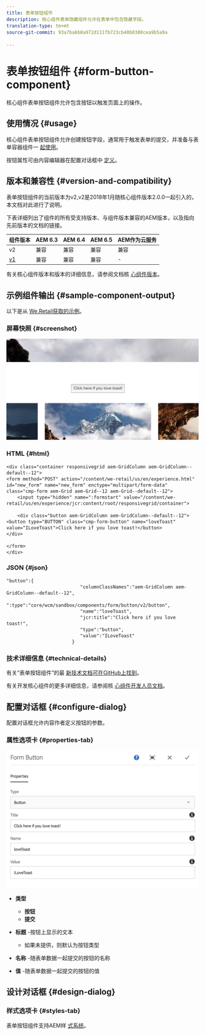 ```yaml
---
title: 表单按钮组件
description: 核心组件表单隐藏组件允许在表单中包含隐藏字段。
translation-type: tm+mt
source-git-commit: 93a7ba6b8a972d111fb723cb40b0380cea9b5a9a

---
```



# 表单按钮组件 {#form-button-component}

核心组件表单按钮组件允许包含按钮以触发页面上的操作。

## 使用情况 {#usage}

核心组件表单按钮组件允许创建按钮字段，通常用于触发表单的提交，并准备与表单容器组件一 [起使用](form-container.md)。

按钮属性可由内容编辑器在配置对话框中 [定义](#configure-dialog)。

## 版本和兼容性 {#version-and-compatibility}

表单按钮组件的当前版本为v2,v2是2018年1月随核心组件版本2.0.0一起引入的，本文档对此进行了说明。

下表详细列出了组件的所有受支持版本、与组件版本兼容的AEM版本，以及指向先前版本的文档的链接。

| 组件版本 | AEM 6.3 | AEM 6.4 | AEM 6.5 | AEM作为云服务 |
|--- |--- |--- |--- |---|
| v2 | 兼容 | 兼容 | 兼容 | 兼容 |
| [v1](/help/components/v1/form-button-v1.md) | 兼容 | 兼容 | 兼容 | - |

有关核心组件版本和版本的详细信息，请参阅文档核 [心组件版本](/help/versions.md)。

## 示例组件输出 {#sample-component-output}

以下是从 [We.Retail获取的示例](https://helpx.adobe.com/experience-manager/6-5/sites/developing/using/we-retail.html)。

### 屏幕快照 {#screenshot}

![](/help/assets/screen_shot_2018-01-12at120021.png)

### HTML {#html}

```
<div class="container responsivegrid aem-GridColumn aem-GridColumn--default--12">
<form method="POST" action="/content/we-retail/us/en/experience.html" id="new_form" name="new_form" enctype="multipart/form-data" class="cmp-form aem-Grid aem-Grid--12 aem-Grid--default--12">
    <input type="hidden" name=":formstart" value="/content/we-retail/us/en/experience/jcr:content/root/responsivegrid/container">
    
    <div class="button aem-GridColumn aem-GridColumn--default--12">
<button type="BUTTON" class="cmp-form-button" name="loveToast" value="ILoveToast">Click here if you love toast!</button>
</div>

</form>
</div>
```

### JSON {#json}

```
"button":{  
                           "columnClassNames":"aem-GridColumn aem-GridColumn--default--12",
                           ":type":"core/wcm/sandbox/components/form/button/v2/button",
                           "name":"loveToast",
                           "jcr:title":"Click here if you love toast!",
                           "type":"button",
                           "value":"ILoveToast"
                        }
```

### 技术详细信息 {#technical-details}

有关“表单按钮组件”的最 [新技术文档可在GitHub上找到](https://adobe.com/go/aem_cmp_tech_form_button_v2)。

有关开发核心组件的更多详细信息，请参阅核 [心组件开发人员文档](/help/developing/overview.md)。

## 配置对话框 {#configure-dialog}

配置对话框允许内容作者定义按钮的参数。

### 属性选项卡 {#properties-tab}

![](/help/assets/screen_shot_2018-01-12at120433.png)

* **类型**

   * **按钮**
   * **提交**

* **标题** -按钮上显示的文本

   * 如果未提供，则默认为按钮类型

* **名称** -随表单数据一起提交的按钮的名称
* **值** -随表单数据一起提交的按钮的值

## 设计对话框 {#design-dialog}

### 样式选项卡 {#styles-tab}

表单按钮组件支持AEM样 [式系统](/help/get-started/authoring.md#component-styling)。
